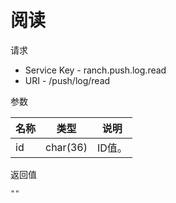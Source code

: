# 阅读

请求
- Service Key - ranch.push.log.read
- URI - /push/log/read

参数

|名称|类型|说明|
|---|---|---|
|id|char(36)|ID值。|

返回值
```
""
```
